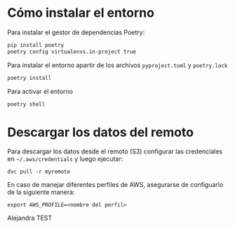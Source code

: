 
# Cómo instalar el entorno

Para instalar el gestor de dependencias Poetry:
```bash
pip install poetry
poetry config virtualenvs.in-project true
```

Para instalar el entorno apartir de los archivos `pyproject.toml` y `poetry.lock`
```bash
poetry install
```

Para activar el entorno
```bash
poetry shell
```

# Descargar los datos del remoto

Para descargar los datos desde el remoto (S3) configurar las credenciales en `~/.aws/credentials` y luego ejecutar:
```
dvc pull -r myremote
```
En caso de manejar diferentes perfiles de AWS, asegurarse de configuarlo de la siguiente manera:
```
export AWS_PROFILE=<nombre del perfil>
```
Alejandra TEST
